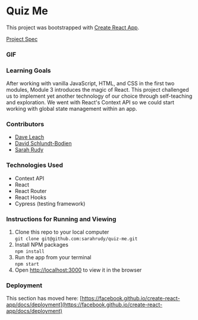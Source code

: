 # Quiz Me

This project was bootstrapped with [Create React App](https://github.com/facebook/create-react-app).  

[Project Spec](https://frontend.turing.edu/projects/module-3/stretch.html)

### GIF



### Learning Goals

After working with vanilla JavaScript, HTML, and CSS in the first two modules, Module 3 introduces the magic of React. This project challenged us to implement yet another technology of our choice through self-teaching and exploration. We went with React's Context API so we could start working with global state management within an app. 

### Contributors 
+ [Dave Leach](https://github.com/davidleach724)
+ [David Schlundt-Bodien](https://github.com/Davidschlundtbodien)
+ [Sarah Rudy](https://github.com/sarahrudy)

### Technologies Used
+ Context API
+ React
+ React Router
+ React Hooks
+ Cypress (testing framework)

### Instructions for Running and Viewing 

1. Clone this repo to your local computer  
`git clone git@github.com:sarahrudy/quiz-me.git`
2. Install NPM packages  
`npm install`
3. Run the app from your terminal  
`npm start`
4. Open [http://localhost:3000](http://localhost:3000) to view it in the browser  

### Deployment

This section has moved here: [https://facebook.github.io/create-react-app/docs/deployment](https://facebook.github.io/create-react-app/docs/deployment)

